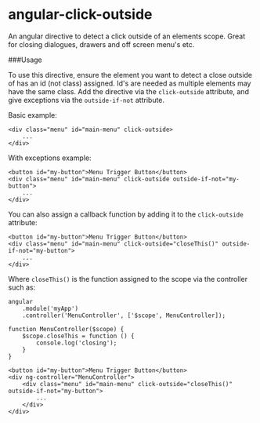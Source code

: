 angular-click-outside
=====================

An angular directive to detect a click outside of an elements scope. Great for closing dialogues, drawers and off screen menu's etc.

###Usage

To use this directive, ensure the element you want to detect a close outside of has an id (not class) assigned. Id's are needed as multiple elements may have the same class. Add the directive via the `click-outside` attribute, and give exceptions via the `outside-if-not` attribute.

Basic example:
    
    <div class="menu" id="main-menu" click-outside>
        ...
    </div>
    
With exceptions example:
    
    <button id="my-button">Menu Trigger Button</button>
    <div class="menu" id="main-menu" click-outside outside-if-not="my-button">
        ...
    </div>
    
You can also assign a callback function by adding it to the `click-outside` attribute:

    <button id="my-button">Menu Trigger Button</button>
    <div class="menu" id="main-menu" click-outside="closeThis()" outside-if-not="my-button">
        ...
    </div>
    
Where `closeThis()` is the function assigned to the scope via the controller such as:

    angular
        .module('myApp')
        .controller('MenuController', ['$scope', MenuController]);
        
    function MenuController($scope) {
        $scope.closeThis = function () {
            console.log('closing');
        }
    }
    
    <button id="my-button">Menu Trigger Button</button>
    <div ng-controller="MenuController">
        <div class="menu" id="main-menu" click-outside="closeThis()" outside-if-not="my-button">
            ...
        </div>
    </div>